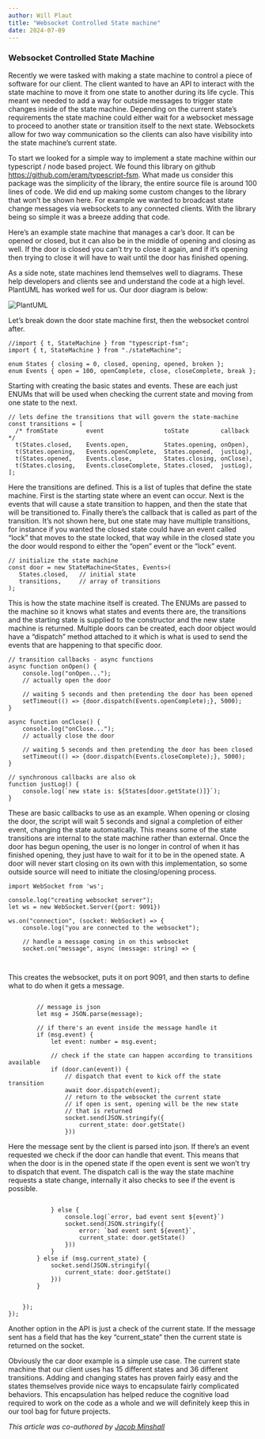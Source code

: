 ```yaml
---
author: Will Plaut
title: "Websocket Controlled State machine"
date: 2024-07-09
---
```


### Websocket Controlled State Machine


Recently we were tasked with making a state machine to control a piece of software for our client. The client wanted to have an API to interact with the state machine to move it from one state to another during its life cycle.  This meant we needed to add a way for outside messages to trigger state changes inside of the state machine.  Depending on the current state’s requirements the state machine could either wait for a websocket message to proceed to another state or transition itself to the next state.  Websockets allow for two way communication so the clients can also have visibility into the state machine’s current state.

To start we looked for a simple way to implement a state machine within our typescript / node based project. We found this library on github https://github.com/eram/typescript-fsm. What made us consider this package was the simplicity of the library, the entire source file is around 100 lines of code. We did end up making some custom changes to the library that won’t be shown here. For example we wanted to broadcast state change messages via websockets to any connected clients. With the library being so simple it was a breeze adding that code.

Here’s an example state machine that manages a car’s door. It can be opened or closed, but it can also be in the middle of opening and closing as well. If the door is closed you can’t try to close it again, and if it’s opening then trying to close it will have to wait until the door has finished opening.

As a side note, state machines lend themselves well to diagrams.  These help developers and clients see and understand the code at a high level.  PlantUML has worked well for us.  Our door diagram is below:

![PlantUML](../websocket-controlled-state-machine/plantuml.png)


Let’s break down the door state machine first, then the websocket control after.

```
//import { t, StateMachine } from "typescript-fsm";
import { t, StateMachine } from "./stateMachine";

enum States { closing = 0, closed, opening, opened, broken };
enum Events { open = 100, openComplete, close, closeComplete, break };
```
Starting with creating the basic states and events. These are each just ENUMs that will be used when checking the current state and moving from one state to the next. 

```
// lets define the transitions that will govern the state-machine
const transitions = [
  /* fromState        event                 toState         callback */
  t(States.closed,    Events.open,          States.opening, onOpen),
  t(States.opening,   Events.openComplete,  States.opened,  justLog),
  t(States.opened,    Events.close,         States.closing, onClose),
  t(States.closing,   Events.closeComplete, States.closed,  justLog),
];
```
Here the transitions are defined. This is a list of tuples that define the state machine. First is the starting state where an event can occur. Next is the events that will cause a state transition to happen, and then the state that will be transitioned to. Finally there’s the callback that is called as part of the transition. It’s not shown here, but one state may have multiple transitions, for instance if you wanted the closed state could have an event called “lock” that moves to the state locked, that way while in the closed state you the door would respond to either the “open” event or the “lock” event.
```
// initialize the state machine
const door = new StateMachine<States, Events>(
   States.closed,   // initial state
   transitions,     // array of transitions 
);
```
This is how the state machine itself is created. The ENUMs are passed to the machine so it knows what states and events there are, the transitions and the starting state is supplied to the constructor and the new state machine is returned. Multiple doors can be created, each door object would have a “dispatch” method attached to it which is what is used to send the events that are happening to that specific door.

```
// transition callbacks - async functions
async function onOpen() {
    console.log("onOpen...");
    // actually open the door
    
    // waiting 5 seconds and then pretending the door has been opened
    setTimeout(() => {door.dispatch(Events.openComplete);}, 5000);
}

async function onClose() {
    console.log("onClose...");
    // actually close the door
    
    // waiting 5 seconds and then pretending the door has been closed
    setTimeout(() => {door.dispatch(Events.closeComplete);}, 5000);
}

// synchronous callbacks are also ok
function justLog() { 
    console.log(`new state is: ${States[door.getState()]}`);
}

```
These are basic callbacks to use as an example. When opening or closing the door, the script will wait 5 seconds and signal a completion of either event, changing the state automatically. This means some of the state transitions are internal to the state machine rather than external. Once the door has begun opening, the user is no longer in control of when it has finished opening, they just have to wait for it to be in the opened state. A door will never start closing on its own with this implementation, so some outside source will need to initiate the closing/opening process.

```
import WebSocket from 'ws';

console.log("creating websocket server");
let ws = new WebSocket.Server({port: 9091})

ws.on("connection", (socket: WebSocket) => {
    console.log("you are connected to the websocket");

    // handle a message coming in on this websocket
    socket.on("message", async (message: string) => {



``` 
This creates the websocket, puts it on port 9091, and then starts to define what to do when it gets a message.

```

        // message is json
        let msg = JSON.parse(message);

        // if there's an event inside the message handle it
        if (msg.event) {
            let event: number = msg.event;

            // check if the state can happen according to transitions available
            if (door.can(event)) {
                // dispatch that event to kick off the state transition
                await door.dispatch(event);
                // return to the websocket the current state
                // if open is sent, opening will be the new state
                // that is returned
                socket.send(JSON.stringify({
                    current_state: door.getState()
                }))

``` 
Here the message sent by the client is parsed into json. If there’s an event requested we check if the door can handle that event. This means that when the door is in the opened state if the open event is sent we won’t try to dispatch that event. The dispatch call is the way the state machine requests a state change, internally it also checks to see if the event is possible.

```

            } else {
                console.log(`error, bad event sent ${event}`)
                socket.send(JSON.stringify({
                    error: `bad event sent ${event}`,
                    current_state: door.getState()
                }))
            }
        } else if (msg.current_state) {
            socket.send(JSON.stringify({
                current_state: door.getState()
            }))
        }


    });
});
```



Another option in the API is just a check of the current state. If the message sent has a field that has the key “current_state” then the current state is returned on the socket.

Obviously the car door example is a simple use case.  The current state machine that our client uses has 15 different states and 36 different transitions.  Adding and changing states has proven fairly easy and the states themselves provide nice ways to encapsulate fairly complicated behaviors.  This encapsulation has helped reduce the cognitive load required to work on the code as a whole and we will definitely keep this in our tool bag for future projects.


*This article was co-authored by [Jacob Minshall](/team/jacob-minshall/)*


